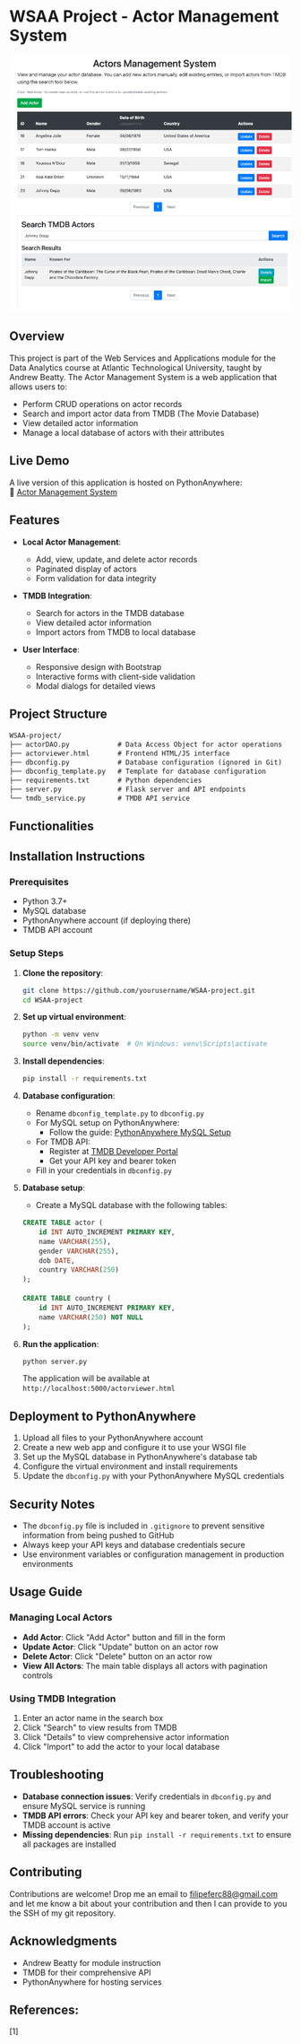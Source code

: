 # WSAA Project - Actor Management System

![Actor Management System Banner](Images/Actor_Management_System_Screenshoot.png)

## Overview
This project is part of the Web Services and Applications module for the Data Analytics course at Atlantic Technological University, taught by Andrew Beatty. The Actor Management System is a web application that allows users to:

- Perform CRUD operations on actor records
- Search and import actor data from TMDB (The Movie Database)
- View detailed actor information
- Manage a local database of actors with their attributes

## Live Demo
A live version of this application is hosted on PythonAnywhere:  
🔗 [Actor Management System](https://filipekojak88.pythonanywhere.com/actorviewer.html)

## Features
- **Local Actor Management**:
  - Add, view, update, and delete actor records
  - Paginated display of actors
  - Form validation for data integrity

- **TMDB Integration**:
  - Search for actors in the TMDB database
  - View detailed actor information
  - Import actors from TMDB to local database

- **User Interface**:
  - Responsive design with Bootstrap
  - Interactive forms with client-side validation
  - Modal dialogs for detailed views

## Project Structure
```
WSAA-project/
├── actorDAO.py            # Data Access Object for actor operations
├── actorviewer.html       # Frontend HTML/JS interface
├── dbconfig.py            # Database configuration (ignored in Git)
├── dbconfig_template.py   # Template for database configuration
├── requirements.txt       # Python dependencies
├── server.py              # Flask server and API endpoints
└── tmdb_service.py        # TMDB API service
```

## Functionalities



## Installation Instructions

### Prerequisites
- Python 3.7+
- MySQL database
- PythonAnywhere account (if deploying there)
- TMDB API account

### Setup Steps

1. **Clone the repository**:
   ```bash
   git clone https://github.com/yourusername/WSAA-project.git
   cd WSAA-project
   ```

2. **Set up virtual environment**:
   ```bash
   python -m venv venv
   source venv/bin/activate  # On Windows: venv\Scripts\activate
   ```

3. **Install dependencies**:
   ```bash
   pip install -r requirements.txt
   ```

4. **Database configuration**:
   - Rename `dbconfig_template.py` to `dbconfig.py`
   - For MySQL setup on PythonAnywhere:
     - Follow the guide: [PythonAnywhere MySQL Setup](https://help.pythonanywhere.com/pages/UsingMySQL/)
   - For TMDB API:
     - Register at [TMDB Developer Portal](https://developer.themoviedb.org/docs/getting-started)
     - Get your API key and bearer token
   - Fill in your credentials in `dbconfig.py`

5. **Database setup**:
   - Create a MySQL database with the following tables:
   ```sql
   CREATE TABLE actor (
       id INT AUTO_INCREMENT PRIMARY KEY,
       name VARCHAR(255),
       gender VARCHAR(255),
       dob DATE,
       country VARCHAR(250)
   );
   
   CREATE TABLE country (
       id INT AUTO_INCREMENT PRIMARY KEY,
       name VARCHAR(250) NOT NULL
   );
   ```

6. **Run the application**:
   ```bash
   python server.py
   ```
   The application will be available at `http://localhost:5000/actorviewer.html`

## Deployment to PythonAnywhere

1. Upload all files to your PythonAnywhere account
2. Create a new web app and configure it to use your WSGI file
3. Set up the MySQL database in PythonAnywhere's database tab
4. Configure the virtual environment and install requirements
5. Update the `dbconfig.py` with your PythonAnywhere MySQL credentials

## Security Notes
- The `dbconfig.py` file is included in `.gitignore` to prevent sensitive information from being pushed to GitHub
- Always keep your API keys and database credentials secure
- Use environment variables or configuration management in production environments

## Usage Guide

### Managing Local Actors
- **Add Actor**: Click "Add Actor" button and fill in the form
- **Update Actor**: Click "Update" button on an actor row
- **Delete Actor**: Click "Delete" button on an actor row
- **View All Actors**: The main table displays all actors with pagination controls

### Using TMDB Integration
1. Enter an actor name in the search box
2. Click "Search" to view results from TMDB
3. Click "Details" to view comprehensive actor information
4. Click "Import" to add the actor to your local database

## Troubleshooting
- **Database connection issues**: Verify credentials in `dbconfig.py` and ensure MySQL service is running
- **TMDB API errors**: Check your API key and bearer token, and verify your TMDB account is active
- **Missing dependencies**: Run `pip install -r requirements.txt` to ensure all packages are installed

## Contributing
Contributions are welcome! Drop me an email to filipeferc88@gmail.com and let me know a bit about your contribution and then I can provide to you the SSH of my git repository.

## Acknowledgments
- Andrew Beatty for module instruction
- TMDB for their comprehensive API
- PythonAnywhere for hosting services

## References:
 
<a id="1">[1]</a> 
